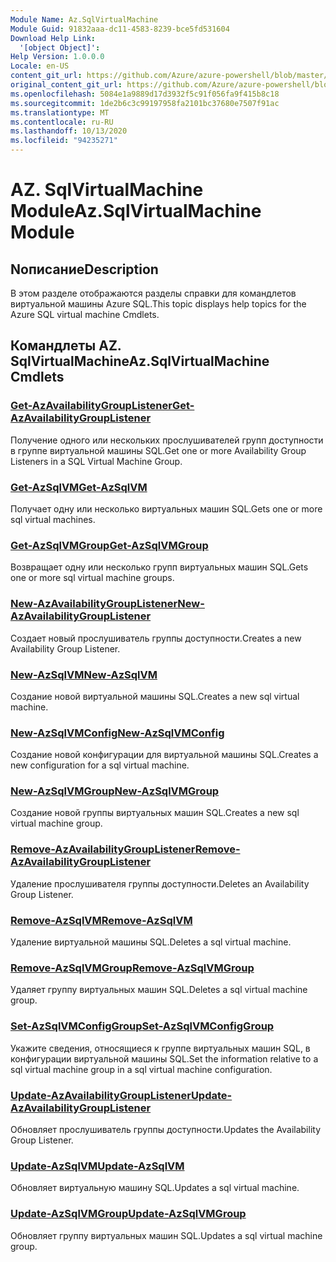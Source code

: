 ```yaml
---
Module Name: Az.SqlVirtualMachine
Module Guid: 91832aaa-dc11-4583-8239-bce5fd531604
Download Help Link:
  '[object Object]': 
Help Version: 1.0.0.0
Locale: en-US
content_git_url: https://github.com/Azure/azure-powershell/blob/master/src/SqlVirtualMachine/SqlVirtualMachine/help/Az.SqlVirtualMachine.md
original_content_git_url: https://github.com/Azure/azure-powershell/blob/master/src/SqlVirtualMachine/SqlVirtualMachine/help/Az.SqlVirtualMachine.md
ms.openlocfilehash: 5084e1a9889d17d3932f5c91f056fa9f415b8c18
ms.sourcegitcommit: 1de2b6c3c99197958fa2101bc37680e7507f91ac
ms.translationtype: MT
ms.contentlocale: ru-RU
ms.lasthandoff: 10/13/2020
ms.locfileid: "94235271"
---
```

# <span data-ttu-id="41340-101">AZ. SqlVirtualMachine Module</span><span class="sxs-lookup"><span data-stu-id="41340-101">Az.SqlVirtualMachine Module</span></span>
## <span data-ttu-id="41340-102">Nописание</span><span class="sxs-lookup"><span data-stu-id="41340-102">Description</span></span>
<span data-ttu-id="41340-103">В этом разделе отображаются разделы справки для командлетов виртуальной машины Azure SQL.</span><span class="sxs-lookup"><span data-stu-id="41340-103">This topic displays help topics for the Azure SQL virtual machine Cmdlets.</span></span>

## <span data-ttu-id="41340-104">Командлеты AZ. SqlVirtualMachine</span><span class="sxs-lookup"><span data-stu-id="41340-104">Az.SqlVirtualMachine Cmdlets</span></span>
### [<span data-ttu-id="41340-105">Get-AzAvailabilityGroupListener</span><span class="sxs-lookup"><span data-stu-id="41340-105">Get-AzAvailabilityGroupListener</span></span>](Get-AzAvailabilityGroupListener.md)
<span data-ttu-id="41340-106">Получение одного или нескольких прослушивателей групп доступности в группе виртуальной машины SQL.</span><span class="sxs-lookup"><span data-stu-id="41340-106">Get one or more Availability Group Listeners in a SQL Virtual Machine Group.</span></span>

### [<span data-ttu-id="41340-107">Get-AzSqlVM</span><span class="sxs-lookup"><span data-stu-id="41340-107">Get-AzSqlVM</span></span>](Get-AzSqlVM.md)
<span data-ttu-id="41340-108">Получает одну или несколько виртуальных машин SQL.</span><span class="sxs-lookup"><span data-stu-id="41340-108">Gets one or more sql virtual machines.</span></span>

### [<span data-ttu-id="41340-109">Get-AzSqlVMGroup</span><span class="sxs-lookup"><span data-stu-id="41340-109">Get-AzSqlVMGroup</span></span>](Get-AzSqlVMGroup.md)
<span data-ttu-id="41340-110">Возвращает одну или несколько групп виртуальных машин SQL.</span><span class="sxs-lookup"><span data-stu-id="41340-110">Gets one or more sql virtual machine groups.</span></span>

### [<span data-ttu-id="41340-111">New-AzAvailabilityGroupListener</span><span class="sxs-lookup"><span data-stu-id="41340-111">New-AzAvailabilityGroupListener</span></span>](New-AzAvailabilityGroupListener.md)
<span data-ttu-id="41340-112">Создает новый прослушиватель группы доступности.</span><span class="sxs-lookup"><span data-stu-id="41340-112">Creates a new Availability Group Listener.</span></span>

### [<span data-ttu-id="41340-113">New-AzSqlVM</span><span class="sxs-lookup"><span data-stu-id="41340-113">New-AzSqlVM</span></span>](New-AzSqlVM.md)
<span data-ttu-id="41340-114">Создание новой виртуальной машины SQL.</span><span class="sxs-lookup"><span data-stu-id="41340-114">Creates a new sql virtual machine.</span></span>

### [<span data-ttu-id="41340-115">New-AzSqlVMConfig</span><span class="sxs-lookup"><span data-stu-id="41340-115">New-AzSqlVMConfig</span></span>](New-AzSqlVMConfig.md)
<span data-ttu-id="41340-116">Создание новой конфигурации для виртуальной машины SQL.</span><span class="sxs-lookup"><span data-stu-id="41340-116">Creates a new configuration for a sql virtual machine.</span></span>

### [<span data-ttu-id="41340-117">New-AzSqlVMGroup</span><span class="sxs-lookup"><span data-stu-id="41340-117">New-AzSqlVMGroup</span></span>](New-AzSqlVMGroup.md)
<span data-ttu-id="41340-118">Создание новой группы виртуальных машин SQL.</span><span class="sxs-lookup"><span data-stu-id="41340-118">Creates a new sql virtual machine group.</span></span>

### [<span data-ttu-id="41340-119">Remove-AzAvailabilityGroupListener</span><span class="sxs-lookup"><span data-stu-id="41340-119">Remove-AzAvailabilityGroupListener</span></span>](Remove-AzAvailabilityGroupListener.md)
<span data-ttu-id="41340-120">Удаление прослушивателя группы доступности.</span><span class="sxs-lookup"><span data-stu-id="41340-120">Deletes an Availability Group Listener.</span></span>

### [<span data-ttu-id="41340-121">Remove-AzSqlVM</span><span class="sxs-lookup"><span data-stu-id="41340-121">Remove-AzSqlVM</span></span>](Remove-AzSqlVM.md)
<span data-ttu-id="41340-122">Удаление виртуальной машины SQL.</span><span class="sxs-lookup"><span data-stu-id="41340-122">Deletes a sql virtual machine.</span></span>

### [<span data-ttu-id="41340-123">Remove-AzSqlVMGroup</span><span class="sxs-lookup"><span data-stu-id="41340-123">Remove-AzSqlVMGroup</span></span>](Remove-AzSqlVMGroup.md)
<span data-ttu-id="41340-124">Удаляет группу виртуальных машин SQL.</span><span class="sxs-lookup"><span data-stu-id="41340-124">Deletes a sql virtual machine group.</span></span>

### [<span data-ttu-id="41340-125">Set-AzSqlVMConfigGroup</span><span class="sxs-lookup"><span data-stu-id="41340-125">Set-AzSqlVMConfigGroup</span></span>](Set-AzSqlVMConfigGroup.md)
<span data-ttu-id="41340-126">Укажите сведения, относящиеся к группе виртуальных машин SQL, в конфигурации виртуальной машины SQL.</span><span class="sxs-lookup"><span data-stu-id="41340-126">Set the information relative to a sql virtual machine group in a sql virtual machine configuration.</span></span>

### [<span data-ttu-id="41340-127">Update-AzAvailabilityGroupListener</span><span class="sxs-lookup"><span data-stu-id="41340-127">Update-AzAvailabilityGroupListener</span></span>](Update-AzAvailabilityGroupListener.md)
<span data-ttu-id="41340-128">Обновляет прослушиватель группы доступности.</span><span class="sxs-lookup"><span data-stu-id="41340-128">Updates the Availability Group Listener.</span></span>

### [<span data-ttu-id="41340-129">Update-AzSqlVM</span><span class="sxs-lookup"><span data-stu-id="41340-129">Update-AzSqlVM</span></span>](Update-AzSqlVM.md)
<span data-ttu-id="41340-130">Обновляет виртуальную машину SQL.</span><span class="sxs-lookup"><span data-stu-id="41340-130">Updates a sql virtual machine.</span></span>

### [<span data-ttu-id="41340-131">Update-AzSqlVMGroup</span><span class="sxs-lookup"><span data-stu-id="41340-131">Update-AzSqlVMGroup</span></span>](Update-AzSqlVMGroup.md)
<span data-ttu-id="41340-132">Обновляет группу виртуальных машин SQL.</span><span class="sxs-lookup"><span data-stu-id="41340-132">Updates a sql virtual machine group.</span></span>

